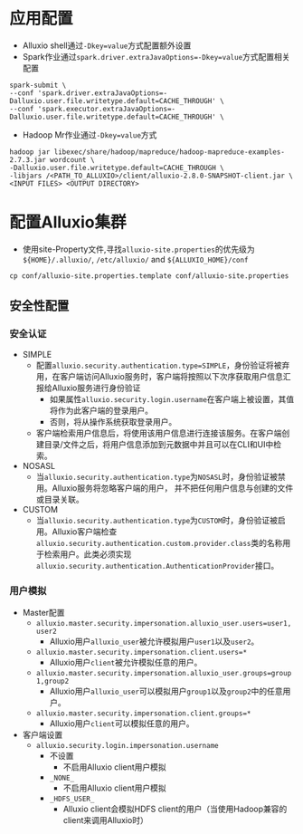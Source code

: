 # 应用配置

* Alluxio shell通过`-Dkey=value`方式配置额外设置
* Spark作业通过`spark.driver.extraJavaOptions=-Dkey=value`方式配置相关配置

```shell
spark-submit \
--conf 'spark.driver.extraJavaOptions=-Dalluxio.user.file.writetype.default=CACHE_THROUGH' \
--conf 'spark.executor.extraJavaOptions=-Dalluxio.user.file.writetype.default=CACHE_THROUGH' \
```

* Hadoop Mr作业通过`-Dkey=value`方式

```shell
hadoop jar libexec/share/hadoop/mapreduce/hadoop-mapreduce-examples-2.7.3.jar wordcount \
-Dalluxio.user.file.writetype.default=CACHE_THROUGH \
-libjars /<PATH_TO_ALLUXIO>/client/alluxio-2.8.0-SNAPSHOT-client.jar \
<INPUT FILES> <OUTPUT DIRECTORY>
```

# 配置Alluxio集群

* 使用site-Property文件,寻找`alluxio-site.properties`的优先级为`${HOME}/.alluxio/`, `/etc/alluxio/` and `${ALLUXIO_HOME}/conf`

```shell
cp conf/alluxio-site.properties.template conf/alluxio-site.properties
```

## 安全性配置

### 安全认证

* SIMPLE
  * 配置`alluxio.security.authentication.type=SIMPLE`，身份验证将被弃用，在客户端访问Alluxio服务时，客户端将按照以下次序获取用户信息汇报给Alluxio服务进行身份验证
    * 如果属性`alluxio.security.login.username`在客户端上被设置，其值将作为此客户端的登录用户。
    * 否则，将从操作系统获取登录用户。
  * 客户端检索用户信息后，将使用该用户信息进行连接该服务。在客户端创建目录/文件之后，将用户信息添加到元数据中并且可以在CLI和UI中检索。
* NOSASL
  * 当`alluxio.security.authentication.type`为`NOSASL`时，身份验证被禁用。Alluxio服务将忽略客户端的用户， 并不把任何用户信息与创建的文件或目录关联。
* CUSTOM
  * 当`alluxio.security.authentication.type`为`CUSTOM`时，身份验证被启用。Alluxio客户端检查`alluxio.security.authentication.custom.provider.class`类的名称用于检索用户。此类必须实现`alluxio.security.authentication.AuthenticationProvider`接口。

### 用户模拟

* Master配置
  * `alluxio.master.security.impersonation.alluxio_user.users=user1,user2`
    * Alluxio用户`alluxio_user`被允许模拟用户`user1`以及`user2`。
  * `alluxio.master.security.impersonation.client.users=*`
    - Alluxio用户`client`被允许模拟任意的用户。
  * `alluxio.master.security.impersonation.alluxio_user.groups=group1,group2`
    - Alluxio用户`alluxio_user`可以模拟用户`group1`以及`group2`中的任意用户。
  * `alluxio.master.security.impersonation.client.groups=*`
    - Alluxio用户`client`可以模拟任意的用户。
* 客户端设置
  * `alluxio.security.login.impersonation.username`
    - 不设置
      - 不启用Alluxio client用户模拟
    - `_NONE_`
      - 不启用Alluxio client用户模拟
    - `_HDFS_USER_`
      - Alluxio client会模拟HDFS client的用户（当使用Hadoop兼容的client来调用Alluxio时）